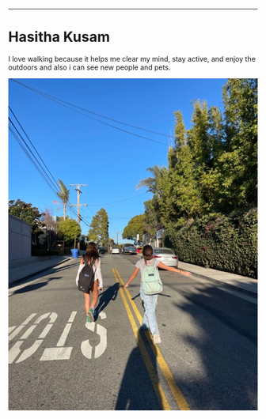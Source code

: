 ---
# Hasitha Kusam

I love walking because it helps me clear my mind, stay active, and enjoy the outdoors and also i can see new people and pets.


![Walking Activity](images/walking.jpg)

